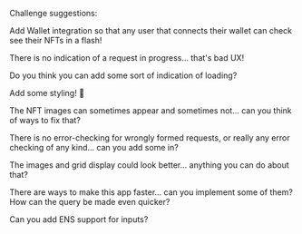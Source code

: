 Challenge suggestions:

Add Wallet integration so that any user that connects their wallet
can check see their NFTs in a flash!

There is no indication of a request in progress... that's bad UX!

Do you think you can add some sort of indication of loading?

Add some styling! 🎨

The NFT images can sometimes appear and sometimes not... can you think of ways to fix that?

There is no error-checking for wrongly formed requests, or really any error checking of any kind... can you add some in?

The images and grid display could look better... anything you can do about that?

There are ways to make this app faster... can you implement some of them? How can the query be made even quicker?

Can you add ENS support for inputs?

